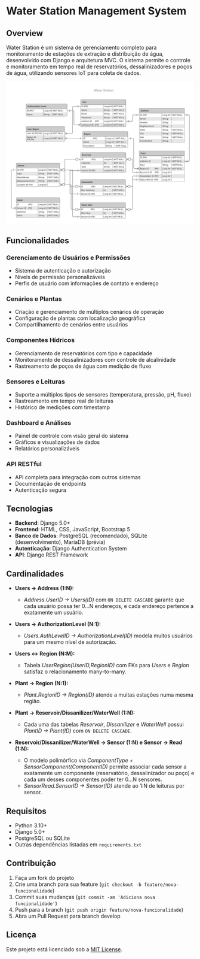# Water Station Management System

## Overview

Water Station é um sistema de gerenciamento completo para monitoramento de estações de extração e distribuição de água, desenvolvido com Django e arquitetura MVC. O sistema permite o controle e monitoramento em tempo real de reservatórios, dessalinizadores e poços de água, utilizando sensores IoT para coleta de dados.

![Sistema Water Station](WaterStation_1.png)

## Funcionalidades

### Gerenciamento de Usuários e Permissões
- Sistema de autenticação e autorização
- Níveis de permissão personalizáveis
- Perfis de usuário com informações de contato e endereço

### Cenários e Plantas
- Criação e gerenciamento de múltiplos cenários de operação
- Configuração de plantas com localização geográfica
- Compartilhamento de cenários entre usuários

### Componentes Hídricos
- Gerenciamento de reservatórios com tipo e capacidade
- Monitoramento de dessalinizadores com controle de alcalinidade
- Rastreamento de poços de água com medição de fluxo

### Sensores e Leituras
- Suporte a múltiplos tipos de sensores (temperatura, pressão, pH, fluxo)
- Rastreamento em tempo real de leituras
- Histórico de medições com timestamp

### Dashboard e Análises
- Painel de controle com visão geral do sistema
- Gráficos e visualizações de dados
- Relatórios personalizáveis

### API RESTful
- API completa para integração com outros sistemas
- Documentação de endpoints
- Autenticação segura

## Tecnologias

- **Backend**: Django 5.0+
- **Frontend**: HTML, CSS, JavaScript, Bootstrap 5
- **Banco de Dados**: PostgreSQL (recomendado), SQLite (desenvolvimento), MariaDB (prévia)
- **Autenticação**: Django Authentication System
- **API**: Django REST Framework

## Cardinalidades

- **Users → Address (1:N):**
  - *Address.UserID → Users(ID)* com `ON DELETE CASCADE` garante que cada usuário possa ter 0…N endereços, e cada endereço pertence a exatamente um usuário.

- **Users → AuthorizationLevel (N:1):**
  - *Users.AuthLevelID → AuthorizationLevel(ID)* modela muitos usuários para um mesmo nível de autorização.

- **Users ↔ Region (N:M):**
  - Tabela *UserRegion(UserID,RegionID)* com FKs para *Users* e *Region* satisfaz o relacionamento many-to-many.

- **Plant → Region (N:1):**
  - *Plant.RegionID → Region(ID)* atende a muitas estações numa mesma região.

- **Plant → Reservoir/Dissanilizer/WaterWell (1:N):**
  - Cada uma das tabelas *Reservoir*, *Dissanilizer* e *WaterWell* possui *PlantID → Plant(ID)* com `ON DELETE CASCADE`.

- **Reservoir/Dissanilizer/WaterWell → Sensor (1:N) e Sensor → Read (1:N):**
  - O modelo polimórfico via *ComponentType + SensorComponent(ComponentID)* permite associar cada sensor a exatamente um componente (reservatório, dessalinizador ou poço) e cada um desses componentes poder ter 0…N sensores.
  - *SensorRead.SensorID → Sensor(ID)* atende ao 1:N de leituras por sensor.


## Requisitos

- Python 3.10+
- Django 5.0+
- PostgreSQL ou SQLite
- Outras dependências listadas em `requirements.txt`

## Contribuição

1. Faça um fork do projeto
2. Crie uma branch para sua feature (`git checkout -b feature/nova-funcionalidade`)
3. Commit suas mudanças (`git commit -am 'Adiciona nova funcionalidade'`)
4. Push para a branch (`git push origin feature/nova-funcionalidade`)
5. Abra um Pull Request para branch develop

## Licença

Este projeto está licenciado sob a [MIT License](LICENSE).
